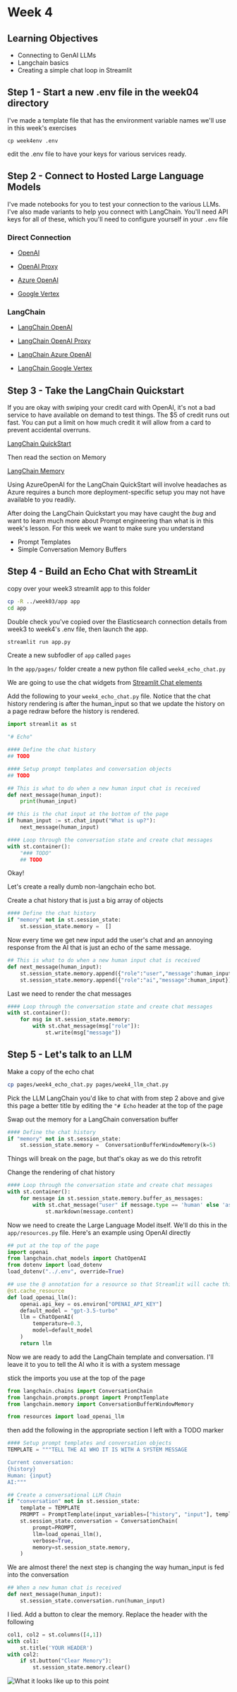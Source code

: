 # Week 4

## Learning Objectives

* Connecting to GenAI LLMs
* Langchain basics
* Creating a simple chat loop in Streamlit

## Step 1 - Start a new .env file in the week04 directory

I've made a template file that has the environment variable names we'll use in this week's exercises

```
cp week4env .env
```

edit the .env file to have your keys for various services ready.

## Step 2 - Connect to Hosted Large Language Models

I've made notebooks for you to test your connection to the various LLMs.
I've also made variants to help you connect with LangChain.
You'll need API keys for all of these, which you'll need to configure yourself in your ```.env``` file

### Direct Connection

* [OpenAI](OpenAI_Basics.ipynb)

* [OpenAI Proxy](OpenAIProxy_Basics.ipynb)

* [Azure OpenAI](AzureOpenAI_Basics.ipynb)

* [Google Vertex](GoogleVertex_Basics.ipynb)



### LangChain

* [LangChain OpenAI](OpenAI_LangChain.ipynb)

* [LangChain OpenAI Proxy](OpenAIProxy_LangChain.ipynb)

* [LangChain Azure OpenAI](AzureOpenAI_LangChain.ipynb)

* [LangChain Google Vertex](GoogleVertex_LangChain.ipynb)



## Step 3 - Take the LangChain Quickstart

If you are okay with swiping your credit card with OpenAI, it's not a bad service to have available on demand to test things. The $5 of credit runs out fast.  You can put a limit on how much credit it will allow from a card to prevent accidental overruns.

[LangChain QuickStart](https://python.langchain.com/docs/get_started/quickstart)

Then read the section on Memory

[LangChain Memory](https://python.langchain.com/docs/modules/memory/)

Using AzureOpenAI for the LangChain QuickStart will involve headaches as Azure requires a bunch more deployment-specific setup you may not have available to you readily.

After doing the LangChain Quickstart you may have caught the *bug* and want to learn much more about Prompt engineering than what is in this week's lesson.  For this week we want to make sure you understand

* Prompt Templates
* Simple Conversation Memory Buffers

## Step 4 - Build an Echo Chat with StreamLit

copy over your week3 streamlit app to this folder

```bash
cp -R ../week03/app app
cd app
```

Double check you've copied over the Elasticsearch connection details from week3 to week4's .env file, then launch the app.

```bash
streamlit run app.py
```

Create a new subfodler of ```app``` called ```pages```

In the ```app/pages/``` folder create a new python file called ```week4_echo_chat.py```


We are going to use the chat widgets from [Streamlit Chat elements](https://docs.streamlit.io/library/api-reference/chat)

Add the following to your ```week4_echo_chat.py``` file.  Notice that the chat history rendering is after the human_input so that we update the history on a page redraw before the history is rendered.

```python
import streamlit as st

"# Echo"

#### Define the chat history
## TODO

#### Setup prompt templates and conversation objects
## TODO

## This is what to do when a new human input chat is received
def next_message(human_input):
    print(human_input)

## this is the chat input at the bottom of the page
if human_input := st.chat_input("What is up?"):
    next_message(human_input)

#### Loop through the conversation state and create chat messages
with st.container():
    "### TODO"
    ## TODO


```

Okay!

Let's create a really dumb non-langchain echo bot.

Create a chat history that is just a big array of objects
```python
#### Define the chat history
if "memory" not in st.session_state:
    st.session_state.memory =  []
```

Now every time we get new input add the user's chat and an annoying response from the AI that is just an echo of the same message.
```python
## This is what to do when a new human input chat is received
def next_message(human_input):
    st.session_state.memory.append({"role":"user","message":human_input})
    st.session_state.memory.append({"role":"ai","message":human_input})
```

Last we need to render the chat messages
```python
#### Loop through the conversation state and create chat messages
with st.container():
    for msg in st.session_state.memory:
        with st.chat_message(msg["role"]):
            st.write(msg["message"])
```



## Step 5 - Let's talk to an LLM

Make a copy of the echo chat
```bash
cp pages/week4_echo_chat.py pages/week4_llm_chat.py
```

Pick the LLM LangChain you'd like to chat with from step 2 above and give this page a better title by editing the ```"# Echo``` header at the top of the page

Swap out the memory for a LangChain conversation buffer
```python
#### Define the chat history
if "memory" not in st.session_state:
    st.session_state.memory =  ConversationBufferWindowMemory(k=5)
```

Things will break on the page, but that's okay as we do this retrofit

Change the rendering of chat history

```python
#### Loop through the conversation state and create chat messages
with st.container():
    for message in st.session_state.memory.buffer_as_messages:
        with st.chat_message("user" if message.type == 'human' else 'assistant' ):
            st.markdown(message.content)
```

Now we need to create the Large Language Model itself.  We'll do this in the ```app/resources.py``` file.  Here's an example using OpenAI directly

```python
## put at the top of the page
import openai
from langchain.chat_models import ChatOpenAI
from dotenv import load_dotenv
load_dotenv("../.env", override=True)

## use the @ annotation for a resource so that Streamlit will cache this thing
@st.cache_resource
def load_openai_llm():
    openai.api_key = os.environ["OPENAI_API_KEY"]
    default_model = "gpt-3.5-turbo"
    llm = ChatOpenAI(
        temperature=0.3,
        model=default_model
    )
    return llm
```
Now we are ready to add the LangChain template and conversation. I'll leave it to you to tell the AI who it is with a system message

stick the imports you use at the top of the page
```python
from langchain.chains import ConversationChain
from langchain.prompts.prompt import PromptTemplate
from langchain.memory import ConversationBufferWindowMemory

from resources import load_openai_llm
```

then add the following in the appropriate section I left with a TODO marker
```python
#### Setup prompt templates and conversation objects
TEMPLATE = """TELL THE AI WHO IT IS WITH A SYSTEM MESSAGE

Current conversation:
{history}
Human: {input}
AI:"""

## Create a conversational LLM Chain
if "conversation" not in st.session_state:
    template = TEMPLATE
    PROMPT = PromptTemplate(input_variables=["history", "input"], template=template)
    st.session_state.conversation = ConversationChain(
        prompt=PROMPT,
        llm=load_openai_llm(),
        verbose=True,
        memory=st.session_state.memory,
    )
```

We are almost there! the next step is changing the way human_input is fed into the conversation
```python
## When a new human chat is received
def next_message(human_input):
    st.session_state.conversation.run(human_input)
```

I lied.  Add a button to clear the memory.  Replace the header with the following

```python
col1, col2 = st.columns([4,1])
with col1:
    st.title('YOUR HEADER')
with col2:
    if st.button("Clear Memory"):
        st.session_state.memory.clear()
```

![What it looks like up to this point](img/LLMChat.jpg)
